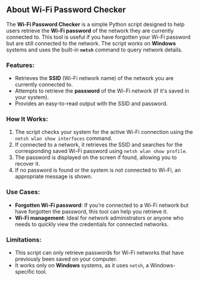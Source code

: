 ## About Wi-Fi Password Checker

The **Wi-Fi Password Checker** is a simple Python script designed to help users retrieve the **Wi-Fi password** of the network they are currently connected to. 
This tool is useful if you have forgotten your Wi-Fi password but are still connected to the network. The script works on **Windows** systems and uses the built-in **`netsh`** command to query network details.

### Features:
- Retrieves the **SSID** (Wi-Fi network name) of the network you are currently connected to.
- Attempts to retrieve the **password** of the Wi-Fi network (if it's saved in your system).
- Provides an easy-to-read output with the SSID and password.
  
### How It Works:
1. The script checks your system for the active Wi-Fi connection using the `netsh wlan show interfaces` command.
2. If connected to a network, it retrieves the SSID and searches for the corresponding saved Wi-Fi password using `netsh wlan show profile`.
3. The password is displayed on the screen if found, allowing you to recover it.
4. If no password is found or the system is not connected to Wi-Fi, an appropriate message is shown.

### Use Cases:
- **Forgotten Wi-Fi password**: If you’re connected to a Wi-Fi network but have forgotten the password, this tool can help you retrieve it.
- **Wi-Fi management**: Ideal for network administrators or anyone who needs to quickly view the credentials for connected networks.

### Limitations:
- This script can only retrieve passwords for Wi-Fi networks that have previously been saved on your computer.
- It works only on **Windows** systems, as it uses `netsh`, a Windows-specific tool.
